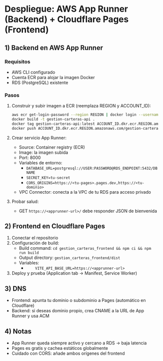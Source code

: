 # Despliegue: AWS App Runner (Backend) + Cloudflare Pages (Frontend)

## 1) Backend en AWS App Runner

### Requisitos
- AWS CLI configurado
- Cuenta ECR para alojar la imagen Docker
- RDS (PostgreSQL) existente

### Pasos
1. Construir y subir imagen a ECR (reemplaza REGION y ACCOUNT_ID):
   ```bash
   aws ecr get-login-password --region REGION | docker login --username AWS --password-stdin ACCOUNT_ID.dkr.ecr.REGION.amazonaws.com
   docker build -t gestion-carteras-api .
   docker tag gestion-carteras-api:latest ACCOUNT_ID.dkr.ecr.REGION.amazonaws.com/gestion-carteras-api:latest
   docker push ACCOUNT_ID.dkr.ecr.REGION.amazonaws.com/gestion-carteras-api:latest
   ```
2. Crear servicio App Runner:
   - Source: Container registry (ECR)
   - Image: la imagen subida
   - Port: 8000
   - Variables de entorno:
     - `DATABASE_URL=postgresql://USER:PASSWORD@RDS_ENDPOINT:5432/DBNAME`
     - `SECRET_KEY=tu-secret`
     - `CORS_ORIGINS=https://<tu-pages>.pages.dev,https://<tu-dominio>`
   - VPC Connector: conecta a la VPC de tu RDS para acceso privado

3. Probar salud:
   - GET `https://<apprunner-url>/` debe responder JSON de bienvenida

## 2) Frontend en Cloudflare Pages

1. Conectar el repositorio
2. Configuración de build:
   - Build command: `cd gestion_carteras_frontend && npm ci && npm run build`
   - Output directory: `gestion_carteras_frontend/dist`
   - Variables:
     - `    VITE_API_BASE_URL=https://<apprunner-url>`
3. Deploy y prueba (Application tab → Manifest, Service Worker)

## 3) DNS
- Frontend: apunta tu dominio o subdominio a Pages (automático en Cloudflare)
- Backend: si deseas dominio propio, crea CNAME a la URL de App Runner y usa ACM

## 4) Notas
- App Runner queda siempre activo y cercano a RDS → baja latencia
- Pages es gratis y cachea estáticos globalmente
- Cuidado con CORS: añade ambos orígenes del frontend
